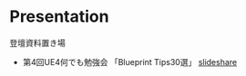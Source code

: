 # Presentation
登壇資料置き場

- 第4回UE4何でも勉強会
「Blueprint Tips30選」
[slideshare](https://www.slideshare.net/PaperSloth/blueprint-tips-30)
